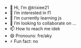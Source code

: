 - 👋 Hi, I’m @trixiee21
- 👀 I’m interested in f1
- 🌱 I’m currently learning js
- 💞️ I’m looking to collaborate on ...
- 📫 How to reach me idek
- 😄 Pronouns: fre/aky
- ⚡ Fun fact: no


<!---
trixiee21/trixiee21 is a ✨ special ✨ repository because its `README.md` (this file) appears on your GitHub profile.
You can click the Preview link to take a look at your changes.
--->
